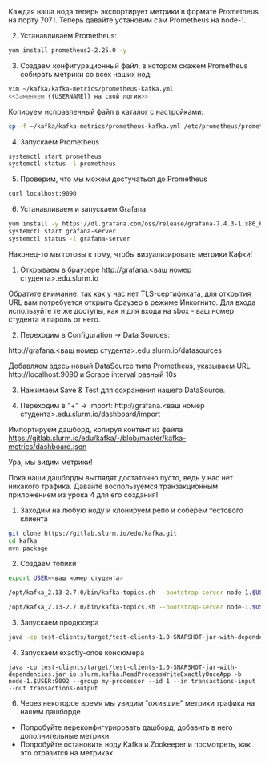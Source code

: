 Каждая наша нода теперь экспортирует метрики в формате Prometheus на порту 7071. Теперь давайте установим сам Prometheus на node-1.

2. Устанавливаем Prometheus:
```bash
yum install prometheus2-2.25.0 -y
```
3. Создаем конфигурационный файл, в котором скажем Prometheus собирать метрики со всех наших нод:
```bash
vim ~/kafka/kafka-metrics/prometheus-kafka.yml
<<Заменяем {{USERNAME}} на свой логин>>
```
Копируем исправленный файл в каталог с настройками:
```bash
cp -f ~/kafka/kafka-metrics/prometheus-kafka.yml /etc/prometheus/prometheus.yml
```
4. Запускаем Prometheus
```bash
systemctl start prometheus
systemctl status -l prometheus
```
5. Проверим, что мы можем достучаться до Prometheus
```bash
curl localhost:9090
```
6. Устанавливаем и запускаем Grafana 
```bash
yum install -y https://dl.grafana.com/oss/release/grafana-7.4.3-1.x86_64.rpm
systemctl start grafana-server
systemctl status -l grafana-server
```

Наконец-то мы готовы к тому, чтобы визуализировать метрики Кафки!

1. Открываем в браузере http://grafana.<ваш номер студента>.edu.slurm.io

Обратите внимание: так как у нас нет TLS-сертификата, для открытия URL вам потребуется открыть браузер в режиме Инкогнито.
Для входа используйте те же доступы, как и для входа на sbox - ваш номер студента и пароль от него.

2. Переходим в Configuration -> Data Sources:

http://grafana.<ваш номер студента>.edu.slurm.io/datasources

Добавляем здесь новый DataSource типа Prometheus, указываем URL http://localhost:9090 и Scrape interval равный 10s

3. Нажимаем Save & Test для сохранения нашего DataSource.

4. Переходим в "+" -> Import: http://grafana.<ваш номер студента>.edu.slurm.io/dashboard/import

Импортируем дашборд, копируя контент из файла https://gitlab.slurm.io/edu/kafka/-/blob/master/kafka-metrics/dashboard.json

Ура, мы видим метрики!

Пока наши дашборды выглядят достаточно пусто, ведь у нас нет никакого трафика. Давайте воспользуемся транзакционным приложением из урока 4 для его создания!

1. Заходим на любую ноду и клонируем репо и соберем тестового клиента
```bash
git clone https://gitlab.slurm.io/edu/kafka.git
cd kafka
mvn package
```
2. Создаем топики
```bash
export USER=<ваш номер студента>

/opt/kafka_2.13-2.7.0/bin/kafka-topics.sh --bootstrap-server node-1.$USER:9092 --topic transactions-input --replication-factor 3 --partitions 3 --create

/opt/kafka_2.13-2.7.0/bin/kafka-topics.sh --bootstrap-server node-1.$USER:9092 --topic transactions-output --replication-factor 3 --partitions 1 --create
```
3. Запускаем продюсера
```bash
java -cp test-clients/target/test-clients-1.0-SNAPSHOT-jar-with-dependencies.jar io.slurm.kafka.TestProducer -b node-1.$USER:9092 -c 20000000 -t transactions-input -i -s 100
```
4. Запускаем exactly-once консюмера
```
java -cp test-clients/target/test-clients-1.0-SNAPSHOT-jar-with-dependencies.jar io.slurm.kafka.ReadProcessWriteExactlyOnceApp -b node-1.$USER:9092 --group my-processor --id 1 --in transactions-input --out transactions-output
```
6. Через некоторое время мы увидим "ожившие" метрики трафика на нашем дашборде

- Попробуйте переконфигурировать дашборд, добавить в него дополнительные метрики
- Попробуйте остановить ноду Kafka и Zookeeper и посмотреть, как это отразится на метриках
